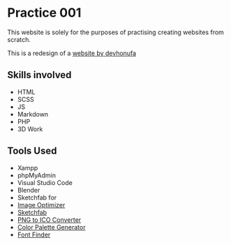 
# Practice 001 
This website is solely for the purposes of practising creating websites from scratch. 

This is a redesign of a <a href="https://devhonufa.github.io/honda/"> website by devhonufa </a> 

## Skills involved 
- HTML
- SCSS 
- JS 
- Markdown
- PHP 
- 3D Work

## Tools Used
- Xampp
- phpMyAdmin
- Visual Studio Code
- Blender
- Sketchfab for
- <a href="https://themeisle.com/blog/best-online-image-optimizer-tools/"> Image Optimizer </a>
- <a href ="https://sketchfab.com/3d-models/honda-nr750-1994-89a79e0a3c334b23830561961f9644c8"> Sketchfab </a>
- <a href="https://favicon.io/favicon-converter/"> PNG to ICO Converter </a>
- <a href="https://coolors.co/f7c59f-2a324b-767b91-c7ccdb-e1e5ee"> Color Palette Generator </a>
- <a href="https://www.fontsquirrel.com/matcherator">Font Finder</a>